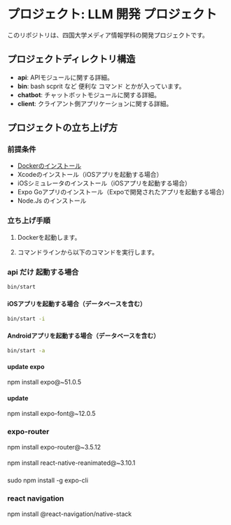 # プロジェクト: LLM 開発 プロジェクト

このリポジトリは、四国大学メディア情報学科の開発プロジェクトです。

## プロジェクトディレクトリ構造

- **api**: APIモジュールに関する詳細。
- **bin**:  bash scprit など  便利な コマンド とかが入っています。
- **chatbot**: チャットボットモジュールに関する詳細。
- **client**: クライアント側アプリケーションに関する詳細。

## プロジェクトの立ち上げ方

### 前提条件

- [Dockerのインストール](https://www.docker.com/get-started/)
- Xcodeのインストール（iOSアプリを起動する場合）
- iOSシミュレータのインストール（iOSアプリを起動する場合）
- Expo Goアプリのインストール（Expoで開発されたアプリを起動する場合）
- Node.Js のインストール

### 立ち上げ手順

1. Dockerを起動します。

2. コマンドラインから以下のコマンドを実行します。

### api だけ 起動する場合
```bash
bin/start
```


#### iOSアプリを起動する場合（データベースを含む）

```bash
bin/start -i

```

#### Androidアプリを起動する場合（データベースを含む）
```bash
bin/start -a
```

#### update expo
npm install expo@~51.0.5

#### update 
npm install expo-font@~12.0.5

### expo-router
npm install expo-router@~3.5.12

#### 
npm install react-native-reanimated@~3.10.1

### 
sudo npm install -g expo-cli

### react navigation
npm install @react-navigation/native-stack





